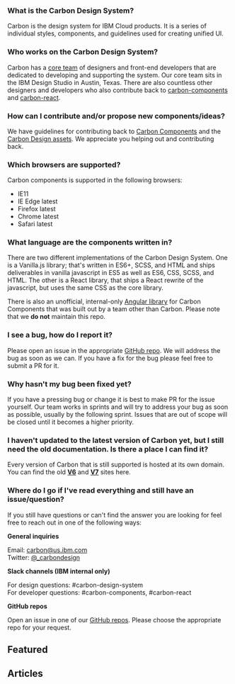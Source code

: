 ### What is the Carbon Design System?
Carbon is the design system for IBM Cloud products. It is a series of individual styles, components, and guidelines used for creating unified UI.

### Who works on the Carbon Design System?
Carbon has a [core team](https://github.com/orgs/carbon-design-system/people) of designers and front-end developers that are dedicated to developing and supporting the system. Our core team sits in the IBM Design Studio in Austin, Texas. There are also countless other designers and developers who also contribute back to [carbon-components](https://github.com/carbon-design-system/carbon-components#contributors) and [carbon-react](https://github.com/carbon-design-system/carbon-components-react#contributors).

### How can I contribute and/or propose new components/ideas?
We have guidelines for contributing back to [Carbon Components](https://github.com/carbon-design-system/carbon-components/blob/master/docs/contributing.md) and the [Carbon Design assets](http://carbondesignsystem.com/guidelines/contributing). We appreciate you helping out and contributing back.

### Which browsers are supported?
Carbon components is supported in the following browsers:

- IE11
- IE Edge latest
- Firefox latest
- Chrome latest
- Safari latest

### What language are the components written in?
There are two different implementations of the Carbon Design System. One is a Vanilla.js library; that's written in ES6+, SCSS, and HTML and ships deliverables in vanilla javascript in ES5 as well as ES6, CSS, SCSS, and HTML. The other is a React library, that ships a React rewrite of the javascript, but uses the same CSS as the core library.

There is also an unofficial, internal-only [Angular library](https://pages.github.ibm.com/adaniel/angular-carbon-components/) for Carbon Components that was built out by a team other than Carbon. Please note that we **do not** maintain this repo.

### I see a bug, how do I report it?
Please open an issue in the appropriate [GitHub repo](https://github.com/carbon-design-system). We will address the bug as soon as we can. If you have a fix for the bug please feel free to submit a PR for it.

### Why hasn't my bug been fixed yet?
If you have a pressing bug or change it is best to make PR for the issue yourself. Our team works in sprints and will try to address your bug as soon as possible, usually by the following sprint. Issues that are out of scope will be closed until it becomes a higher priority.

### I haven't updated to the latest version of Carbon yet, but I still need the old documentation. Is there a place I can find it?

Every version of Carbon that is still supported is hosted at its own domain. You can find the old **[V6](http://v6.carbondesignsystem.com/)** and **[V7](http://v7.carbondesignsystem.com/)** sites here.



### Where do I go if I've read everything and still have an issue/question?
If you still have questions or can't find the answer you are looking for feel free to reach out in one of the following ways:

**General inquiries**

Email: carbon@us.ibm.com </br>
Twitter: <a href="https://twitter.com/_carbondesign" target="_blank">@_carbondesign</a>

**Slack channels (IBM internal only)**

For design questions: #carbon-design-system </br>
For developer questions: #carbon-components, #carbon-react

**GitHub repos**

Open an issue in one of our <a href="https://github.com/carbon-design-system">GitHub repos</a>. Please choose the appropriate repo for your request.

## Featured

<div data-insert-component="FeaturedTiles"></div>

## Articles

<div data-insert-component="ArticleTiles"></div>
